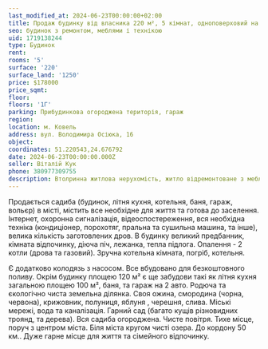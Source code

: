 ```yaml
---
last_modified_at: 2024-06-23T00:00:00+02:00
title: Продаж будинку від власника 220 м², 5 кімнат, одноповерховий на В. Осіюка
seo: будинок з ремонтом, меблями і технікою
uid: 1719138244
type: Будинок
rent:
rooms: '5'
surface: '220'
surface_land: '1250'
price: $178000
price_sqmt:
floor:
floors: '1Г'
parking: Прибудинкова огороджена територія, гараж
region:
location: м. Ковель
address: вул. Володимира Осіюка, 16
object:
coordinates: 51.220543,24.676792
date: 2024-06-23T00:00:00.000Z
seller: Віталій Кук
phone: 380977309755
description: Втолринна житлова нерухомість, житло відремонтоване з меблями і технікою, придатне і готове для проживання
---
```


Продається садиба (будинок, літня кухня, котельня, баня, гараж, вольєр) в місті, містить все необхідне для життя та готова до заселення. Інтернет, охоронна сигналізація, відеоспостереження, вся необхідна техніка (кондиціонер, порохотяг, пральна та сушильна машина, та інше), велика кількість заготовлених дров. В будинку великий предбанник, кімната відпочинку, діюча піч, лежанка, тепла підлога. Опалення - 2 котли (дрова та газовий). Зручна котельна кімната, погріб, котельня.

Є додатково колодязь з насосом. Все вбудовано для безкоштовного поливу. Окрім будинку площею 120 м² є ще забудови такі як літня кухня загальною площею 100 м², баня, та гараж на 2 авто. Родюча та єкологічно чиста земельна ділянка. Своя ожина, смородина (чорна, червона), крижовник, полуниця, яблуня , черешня, слива. Міські мережі, вода та каналізація. Гарний сад (багато кущів різновидних троянд, та дерева). Вся садиба огороджена. Чисте повітря. Тихе місце, поруч з центром міста. Біля міста кругом чисті озера. До кордону 50 км.. Дуже гарне місце для життя та сімейного відпочинку.
